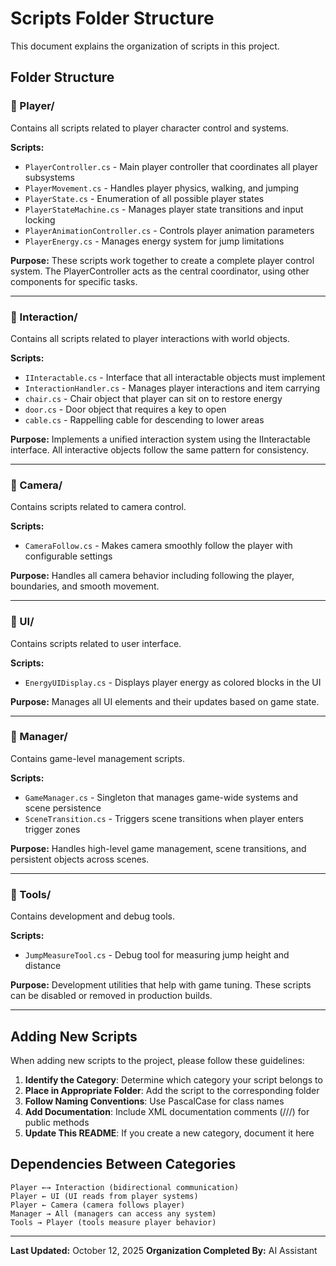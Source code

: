 # Scripts Folder Structure

This document explains the organization of scripts in this project.

## Folder Structure

### 📁 Player/
Contains all scripts related to player character control and systems.

**Scripts:**
- `PlayerController.cs` - Main player controller that coordinates all player subsystems
- `PlayerMovement.cs` - Handles player physics, walking, and jumping
- `PlayerState.cs` - Enumeration of all possible player states
- `PlayerStateMachine.cs` - Manages player state transitions and input locking
- `PlayerAnimationController.cs` - Controls player animation parameters
- `PlayerEnergy.cs` - Manages energy system for jump limitations

**Purpose:** These scripts work together to create a complete player control system. The PlayerController acts as the central coordinator, using other components for specific tasks.

---

### 📁 Interaction/
Contains all scripts related to player interactions with world objects.

**Scripts:**
- `IInteractable.cs` - Interface that all interactable objects must implement
- `InteractionHandler.cs` - Manages player interactions and item carrying
- `chair.cs` - Chair object that player can sit on to restore energy
- `door.cs` - Door object that requires a key to open
- `cable.cs` - Rappelling cable for descending to lower areas

**Purpose:** Implements a unified interaction system using the IInteractable interface. All interactive objects follow the same pattern for consistency.

---

### 📁 Camera/
Contains scripts related to camera control.

**Scripts:**
- `CameraFollow.cs` - Makes camera smoothly follow the player with configurable settings

**Purpose:** Handles all camera behavior including following the player, boundaries, and smooth movement.

---

### 📁 UI/
Contains scripts related to user interface.

**Scripts:**
- `EnergyUIDisplay.cs` - Displays player energy as colored blocks in the UI

**Purpose:** Manages all UI elements and their updates based on game state.

---

### 📁 Manager/
Contains game-level management scripts.

**Scripts:**
- `GameManager.cs` - Singleton that manages game-wide systems and scene persistence
- `SceneTransition.cs` - Triggers scene transitions when player enters trigger zones

**Purpose:** Handles high-level game management, scene transitions, and persistent objects across scenes.

---

### 📁 Tools/
Contains development and debug tools.

**Scripts:**
- `JumpMeasureTool.cs` - Debug tool for measuring jump height and distance

**Purpose:** Development utilities that help with game tuning. These scripts can be disabled or removed in production builds.

---

## Adding New Scripts

When adding new scripts to the project, please follow these guidelines:

1. **Identify the Category**: Determine which category your script belongs to
2. **Place in Appropriate Folder**: Add the script to the corresponding folder
3. **Follow Naming Conventions**: Use PascalCase for class names
4. **Add Documentation**: Include XML documentation comments (///) for public methods
5. **Update This README**: If you create a new category, document it here

## Dependencies Between Categories

```
Player ←→ Interaction (bidirectional communication)
Player ← UI (UI reads from player systems)
Player ← Camera (camera follows player)
Manager → All (managers can access any system)
Tools → Player (tools measure player behavior)
```

---

**Last Updated:** October 12, 2025
**Organization Completed By:** AI Assistant

